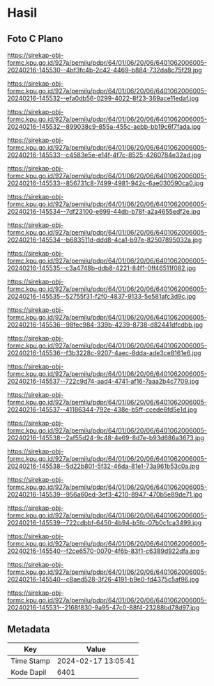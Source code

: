 # Hasil

## Foto C Plano

https://sirekap-obj-formc.kpu.go.id/927a/pemilu/pdpr/64/01/06/20/06/6401062006005-20240216-145530--4bf3fc4b-2c42-4469-b884-732da8c75f29.jpg

https://sirekap-obj-formc.kpu.go.id/927a/pemilu/pdpr/64/01/06/20/06/6401062006005-20240216-145532--efa0db56-0299-4022-8f23-369ace11edaf.jpg

https://sirekap-obj-formc.kpu.go.id/927a/pemilu/pdpr/64/01/06/20/06/6401062006005-20240216-145532--899038c9-855a-455c-aebb-bb19c6f7fada.jpg

https://sirekap-obj-formc.kpu.go.id/927a/pemilu/pdpr/64/01/06/20/06/6401062006005-20240216-145533--c4583e5e-e14f-4f7c-8525-4260784e32ad.jpg

https://sirekap-obj-formc.kpu.go.id/927a/pemilu/pdpr/64/01/06/20/06/6401062006005-20240216-145533--856731c8-7499-4981-942c-6ae030590ca0.jpg

https://sirekap-obj-formc.kpu.go.id/927a/pemilu/pdpr/64/01/06/20/06/6401062006005-20240216-145534--7df23100-e699-44db-b78f-a2a4655edf2e.jpg

https://sirekap-obj-formc.kpu.go.id/927a/pemilu/pdpr/64/01/06/20/06/6401062006005-20240216-145534--b683511d-ddd8-4ca1-b97e-82507895032a.jpg

https://sirekap-obj-formc.kpu.go.id/927a/pemilu/pdpr/64/01/06/20/06/6401062006005-20240216-145535--c3a4748b-ddb8-4221-84f1-0ff46511f082.jpg

https://sirekap-obj-formc.kpu.go.id/927a/pemilu/pdpr/64/01/06/20/06/6401062006005-20240216-145535--52755f31-f2f0-4837-9133-5e581afc3d9c.jpg

https://sirekap-obj-formc.kpu.go.id/927a/pemilu/pdpr/64/01/06/20/06/6401062006005-20240216-145536--98fec984-339b-4239-8738-d82441dfcdbb.jpg

https://sirekap-obj-formc.kpu.go.id/927a/pemilu/pdpr/64/01/06/20/06/6401062006005-20240216-145536--f3b3228c-9207-4aec-8dda-ade3ce8161e6.jpg

https://sirekap-obj-formc.kpu.go.id/927a/pemilu/pdpr/64/01/06/20/06/6401062006005-20240216-145537--722c9d74-aad4-4741-af16-7aaa2b4c7709.jpg

https://sirekap-obj-formc.kpu.go.id/927a/pemilu/pdpr/64/01/06/20/06/6401062006005-20240216-145537--41186344-792e-438e-b5ff-ccede6fd5e1d.jpg

https://sirekap-obj-formc.kpu.go.id/927a/pemilu/pdpr/64/01/06/20/06/6401062006005-20240216-145538--2af55d24-9c48-4e69-8d7e-b93d686a3673.jpg

https://sirekap-obj-formc.kpu.go.id/927a/pemilu/pdpr/64/01/06/20/06/6401062006005-20240216-145538--5d22b801-5f32-46da-81e1-73a961b53c0a.jpg

https://sirekap-obj-formc.kpu.go.id/927a/pemilu/pdpr/64/01/06/20/06/6401062006005-20240216-145539--956a60ed-3ef3-4210-8947-470b5e89de71.jpg

https://sirekap-obj-formc.kpu.go.id/927a/pemilu/pdpr/64/01/06/20/06/6401062006005-20240216-145539--722cdbbf-6450-4b94-b5fc-07b0c1ca3499.jpg

https://sirekap-obj-formc.kpu.go.id/927a/pemilu/pdpr/64/01/06/20/06/6401062006005-20240216-145540--f2ce6570-0070-4f6b-83f1-c6389d922dfa.jpg

https://sirekap-obj-formc.kpu.go.id/927a/pemilu/pdpr/64/01/06/20/06/6401062006005-20240216-145540--c8aed528-3f26-4191-b9e0-fd4375c5af96.jpg

https://sirekap-obj-formc.kpu.go.id/927a/pemilu/pdpr/64/01/06/20/06/6401062006005-20240216-145531--2168f830-9a95-47c0-88f4-23288bd78d97.jpg


## Metadata

| Key        | Value               |
| ---------- | ------------------- |
| Time Stamp | 2024-02-17 13:05:41 |
| Kode Dapil | 6401                |



